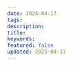 ```yaml
---
date: 2025-04-17
tags: 
description: 
title: 
keywords: 
featured: false
updated: 2025-04-17
---
```

